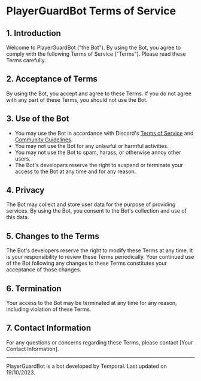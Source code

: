 # PlayerGuardBot Terms of Service

## 1. Introduction

Welcome to PlayerGuardBot ("the Bot"). By using the Bot, you agree to comply with the following Terms of Service ("Terms"). Please read these Terms carefully.

## 2. Acceptance of Terms

By using the Bot, you accept and agree to these Terms. If you do not agree with any part of these Terms, you should not use the Bot.

## 3. Use of the Bot

- You may use the Bot in accordance with Discord's [Terms of Service](https://discord.com/terms) and [Community Guidelines](https://discord.com/guidelines).
- You may not use the Bot for any unlawful or harmful activities.
- You may not use the Bot to spam, harass, or otherwise annoy other users.
- The Bot's developers reserve the right to suspend or terminate your access to the Bot at any time and for any reason.

## 4. Privacy

The Bot may collect and store user data for the purpose of providing services. By using the Bot, you consent to the Bot's collection and use of this data.

## 5. Changes to the Terms

The Bot's developers reserve the right to modify these Terms at any time. It is your responsibility to review these Terms periodically. Your continued use of the Bot following any changes to these Terms constitutes your acceptance of those changes.

## 6. Termination

Your access to the Bot may be terminated at any time for any reason, including violation of these Terms.

## 7. Contact Information

For any questions or concerns regarding these Terms, please contact [Your Contact Information].

---

PlayerGuardBot is a bot developed by Temporal. Last updated on 19/10/2023.
